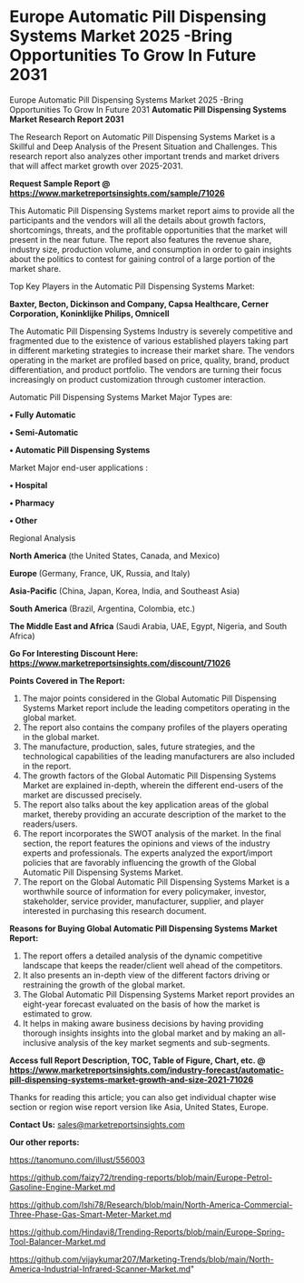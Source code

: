 # Europe Automatic Pill Dispensing Systems Market 2025 -Bring Opportunities To Grow In Future 2031
 Europe Automatic Pill Dispensing Systems Market 2025 -Bring Opportunities To Grow In Future 2031
<strong>Automatic Pill Dispensing Systems Market Research Report 2031</strong>

The Research Report on Automatic Pill Dispensing Systems Market is a Skillful and Deep Analysis of the Present Situation and Challenges. This research report also analyzes other important trends and market drivers that will affect market growth over 2025-2031.

<strong>Request Sample Report @ <a href=https://www.marketreportsinsights.com/sample/71026>https://www.marketreportsinsights.com/sample/71026</a></strong>

This Automatic Pill Dispensing Systems market report aims to provide all the participants and the vendors will all the details about growth factors, shortcomings, threats, and the profitable opportunities that the market will present in the near future. The report also features the revenue share, industry size, production volume, and consumption in order to gain insights about the politics to contest for gaining control of a large portion of the market share.

Top Key Players in the Automatic Pill Dispensing Systems Market:

<strong>Baxter, Becton, Dickinson and Company, Capsa Healthcare, Cerner Corporation, Koninklijke Philips, Omnicell</strong>

The Automatic Pill Dispensing Systems Industry is severely competitive and fragmented due to the existence of various established players taking part in different marketing strategies to increase their market share. The vendors operating in the market are profiled based on price, quality, brand, product differentiation, and product portfolio. The vendors are turning their focus increasingly on product customization through customer interaction.

Automatic Pill Dispensing Systems Market Major Types are:

<strong>• Fully Automatic

• Semi-Automatic

• Automatic Pill Dispensing Systems</strong>

Market Major end-user applications :

<strong>• Hospital

• Pharmacy

• Other</strong>

Regional Analysis

</u><strong><b>North America</b></strong> (the United States, Canada, and Mexico)

<strong><b>Europe </b></strong>(Germany, France, UK, Russia, and Italy)

<strong><b>Asia-Pacific</b></strong> (China, Japan, Korea, India, and Southeast Asia)

<strong><b>South America</b></strong> (Brazil, Argentina, Colombia, etc.)

<strong><b>The Middle East and Africa</b></strong> (Saudi Arabia, UAE, Egypt, Nigeria, and South Africa)

<strong>Go For Interesting Discount Here: <a href=https://www.marketreportsinsights.com/discount/71026>https://www.marketreportsinsights.com/discount/71026</a></strong>

<strong>Points Covered in The Report:</strong>
<ol>
  <li>The major points considered in the Global Automatic Pill Dispensing Systems Market report include the leading competitors operating in the global market.</li>
  <li>The report also contains the company profiles of the players operating in the global market.</li>
  <li>The manufacture, production, sales, future strategies, and the technological capabilities of the leading manufacturers are also included in the report.</li>
  <li>The growth factors of the Global Automatic Pill Dispensing Systems Market are explained in-depth, wherein the different end-users of the market are discussed precisely.</li>
  <li>The report also talks about the key application areas of the global market, thereby providing an accurate description of the market to the readers/users.</li>
  <li>The report incorporates the SWOT analysis of the market. In the final section, the report features the opinions and views of the industry experts and professionals. The experts analyzed the export/import policies that are favorably influencing the growth of the Global Automatic Pill Dispensing Systems Market.</li>
  <li>The report on the Global Automatic Pill Dispensing Systems Market is a worthwhile source of information for every policymaker, investor, stakeholder, service provider, manufacturer, supplier, and player interested in purchasing this research document.</li>
</ol>
<strong>Reasons for Buying Global Automatic Pill Dispensing Systems Market Report:</strong>

<ol>
  <li>The report offers a detailed analysis of the dynamic competitive landscape that keeps the reader/client well ahead of the competitors.</li>
  <li>It also presents an in-depth view of the different factors driving or restraining the growth of the global market.</li>
  <li>The Global Automatic Pill Dispensing Systems Market report provides an eight-year forecast evaluated on the basis of how the market is estimated to grow.</li>
  <li>It helps in making aware business decisions by having providing thorough insights insights into the global market and by making an all-inclusive analysis of the key market segments and sub-segments.</li>
</ol>
<strong>Access full Report Description, TOC, Table of Figure, Chart, etc. @ <a href=https://www.marketreportsinsights.com/industry-forecast/automatic-pill-dispensing-systems-market-growth-and-size-2021-71026>https://www.marketreportsinsights.com/industry-forecast/automatic-pill-dispensing-systems-market-growth-and-size-2021-71026</a></strong>


Thanks for reading this article; you can also get individual chapter wise section or region wise report version like Asia, United States, Europe.

<strong>Contact Us:</strong>
sales@marketreportsinsights.com

<strong>Our other reports:</strong>

<a href=https://tanomuno.com/illust/556003>https://tanomuno.com/illust/556003</a>

<a href=https://github.com/faizy72/trending-reports/blob/main/Europe-Petrol-Gasoline-Engine-Market.md>https://github.com/faizy72/trending-reports/blob/main/Europe-Petrol-Gasoline-Engine-Market.md</a>

<a href=https://github.com/Ishi78/Research/blob/main/North-America-Commercial-Three-Phase-Gas-Smart-Meter-Market.md>https://github.com/Ishi78/Research/blob/main/North-America-Commercial-Three-Phase-Gas-Smart-Meter-Market.md</a>

<a href=https://github.com/Hindavi8/Trending-Reports/blob/main/Europe-Spring-Tool-Balancer-Market.md>https://github.com/Hindavi8/Trending-Reports/blob/main/Europe-Spring-Tool-Balancer-Market.md</a>

<a href=https://github.com/vijaykumar207/Marketing-Trends/blob/main/North-America-Industrial-Infrared-Scanner-Market.md>https://github.com/vijaykumar207/Marketing-Trends/blob/main/North-America-Industrial-Infrared-Scanner-Market.md</a>"
